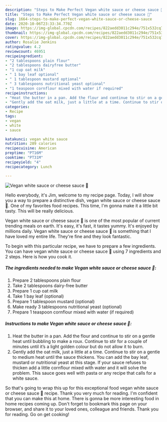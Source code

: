 ```yaml
---
description: "Steps to Make Perfect Vegan white sauce or cheese sauce 🌱"
title: "Steps to Make Perfect Vegan white sauce or cheese sauce 🌱"
slug: 1664-steps-to-make-perfect-vegan-white-sauce-or-cheese-sauce
date: 2020-10-06T23:33:34.770Z
image: https://img-global.cpcdn.com/recipes/822aedd3011c294e/751x532cq70/vegan-white-sauce-or-cheese-sauce-🌱-recipe-main-photo.jpg
thumbnail: https://img-global.cpcdn.com/recipes/822aedd3011c294e/751x532cq70/vegan-white-sauce-or-cheese-sauce-🌱-recipe-main-photo.jpg
cover: https://img-global.cpcdn.com/recipes/822aedd3011c294e/751x532cq70/vegan-white-sauce-or-cheese-sauce-🌱-recipe-main-photo.jpg
author: Rosalie Jenkins
ratingvalue: 4.2
reviewcount: 46951
recipeingredient:
- "2 tablespoons plain flour"
- "2 tablespoons dairyfree butter"
- "1 cup oat milk"
- " 1 bay leaf optional"
- " 1 tablespoon mustard optional"
- " 3 tablespoons nutritional yeast optional"
- "1 teaspoon cornflour mixed with water if required"
recipeinstructions:
- "Heat the butter in a pan. Add the flour and continue to stir on a gentle heat until bubbling to make a roux. Continue to stir for a couple of minutes until it’s a light golden colour but do not allow it to burn."
- "Gently add the oat milk, just a little at a time. Continue to stir on a gentle to medium heat until the sauce thickens. You can add the bay leaf, mustard or nutritional yeast at this stage. If your sauce refuses to thicken add a little cornflour mixed with water and it will solve the problem. This sauce goes well with pasta or any recipe that calls for a white sauce."
categories:
- Recipe
tags:
- vegan
- white
- sauce

katakunci: vegan white sauce 
nutrition: 289 calories
recipecuisine: American
preptime: "PT16M"
cooktime: "PT31M"
recipeyield: "4"
recipecategory: Lunch

---
```



![Vegan white sauce or cheese sauce 🌱](https://img-global.cpcdn.com/recipes/822aedd3011c294e/751x532cq70/vegan-white-sauce-or-cheese-sauce-🌱-recipe-main-photo.jpg)

Hello everybody, it's Jim, welcome to my recipe page. Today, I will show you a way to prepare a distinctive dish, vegan white sauce or cheese sauce 🌱. One of my favorites food recipes. This time, I'm gonna make it a little bit tasty. This will be really delicious.



Vegan white sauce or cheese sauce 🌱 is one of the most popular of current trending meals on earth. It's easy, it's fast, it tastes yummy. It's enjoyed by millions daily. Vegan white sauce or cheese sauce 🌱 is something that I have loved my entire life. They're fine and they look fantastic.


To begin with this particular recipe, we have to prepare a few ingredients. You can have vegan white sauce or cheese sauce 🌱 using 7 ingredients and 2 steps. Here is how you cook it.

<!--inarticleads1-->

##### The ingredients needed to make Vegan white sauce or cheese sauce 🌱:

1. Prepare 2 tablespoons plain flour
1. Take 2 tablespoons dairy-free butter
1. Prepare 1 cup oat milk
1. Take  1 bay leaf (optional)
1. Prepare  1 tablespoon mustard (optional)
1. Make ready  3 tablespoons nutritional yeast (optional)
1. Prepare 1 teaspoon cornflour mixed with water (if required)




<!--inarticleads2-->

##### Instructions to make Vegan white sauce or cheese sauce 🌱:

1. Heat the butter in a pan. Add the flour and continue to stir on a gentle heat until bubbling to make a roux. Continue to stir for a couple of minutes until it’s a light golden colour but do not allow it to burn.
1. Gently add the oat milk, just a little at a time. Continue to stir on a gentle to medium heat until the sauce thickens. You can add the bay leaf, mustard or nutritional yeast at this stage. If your sauce refuses to thicken add a little cornflour mixed with water and it will solve the problem. This sauce goes well with pasta or any recipe that calls for a white sauce.




So that's going to wrap this up for this exceptional food vegan white sauce or cheese sauce 🌱 recipe. Thank you very much for reading. I'm confident that you can make this at home. There is gonna be more interesting food in home recipes coming up. Don't forget to bookmark this page on your browser, and share it to your loved ones, colleague and friends. Thank you for reading. Go on get cooking!
